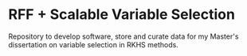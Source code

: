 # RFF + Scalable Variable Selection

Repository to develop software, store and curate data for my Master's dissertation on variable selection in RKHS methods.
